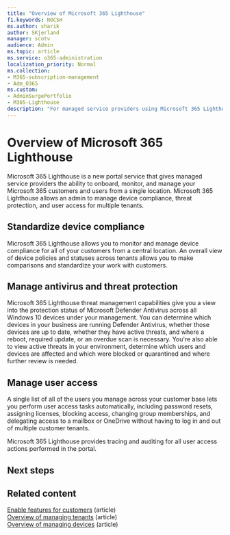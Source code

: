 ```yaml
---
title: "Overview of Microsoft 365 Lighthouse"
f1.keywords: NOCSH
ms.author: sharik
author: SKjerland
manager: scotv
audience: Admin
ms.topic: article
ms.service: o365-administration
localization_priority: Normal
ms.collection:
- M365-subscription-management
- Adm_O365
ms.custom:
- AdminSurgePortfolio
- M365-Lighthouse                         
description: "For managed service providers using Microsoft 365 Lighthouse, learn about managing user access and more for all of your customers in one location."
---
```


# Overview of Microsoft 365 Lighthouse

Microsoft 365 Lighthouse is a new portal service that gives managed service providers the ability to onboard, monitor, and manage your Microsoft 365 customers and users from a single location. Microsoft 365 Lighthouse allows an admin to manage device compliance, threat protection, and user access for multiple tenants. 

## Standardize device compliance

Microsoft 365 Lighthouse allows you to monitor and manage device compliance for all of your customers from a central location. An overall view of device policies and statuses across tenants allows you to make comparisons and standardize your work with customers. 

## Manage antivirus and threat protection

Microsoft 365 Lighthouse threat management capabilities give you a view into the protection status of Microsoft Defender Antivirus across all Windows 10 devices under your management. You can determine which devices in your business are running Defender Antivirus, whether those devices are up to date, whether they have active threats, and where a reboot, required update, or an overdue scan is necessary. You're also able to view active threats in your environment, determine which users and devices are affected and which were blocked or quarantined and where further review is needed.

## Manage user access

A single list of all of the users you manage across your customer base lets you perform user access tasks automatically, including password resets, assigning licenses, blocking access, changing group memberships, and delegating access to a mailbox or OneDrive without having to log in and out of multiple customer tenants. 

Microsoft 365 Lighthouse provides tracing and auditing for all user access actions performed in the portal. 


## Next steps

<!-- Include this section for how-to articles only, if needed. Next logical action might be to enable features for customers, but I'm not certain of that. Next steps seem appropriate, especially for a new service overview. LMK what you think is the appropriate how-to article for this section. -->

## Related content

[Enable features for customers]() (article)\
[Overview of managing tenants]() (article)\
[Overview of managing devices]() (article)